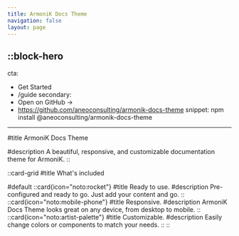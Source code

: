 ```yaml
---
title: ArmoniK Docs Theme
navigation: false
layout: page
---
```


::block-hero
---
cta:
  - Get Started
  - /guide
secondary:
  - Open on GitHub →
  - https://github.com/aneoconsulting/armonik-docs-theme
snippet: npm install @aneoconsulting/armonik-docs-theme
---

#title
ArmoniK Docs Theme

#description
A beautiful, responsive, and customizable documentation theme for ArmoniK.
::

::card-grid
#title
What's included

#default
  ::card{icon="noto:rocket"}
  #title
  Ready to use.
  #description
  Pre-configured and ready to go. Just add your content and go.
  ::
  ::card{icon="noto:mobile-phone"}
  #title
  Responsive.
  #description
  ArmoniK Docs Theme looks great on any device, from desktop to mobile.
  ::
  ::card{icon="noto:artist-palette"}
  #title
  Customizable.
  #description
  Easily change colors or components to match your needs.
  ::
::
